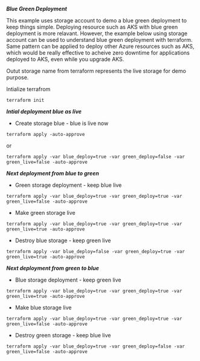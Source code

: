***Blue Green Deployment***

This example uses storage account to demo a blue green deployment to keep things simple. Deploying resource such as AKS with blue green deployment is more relavant. However, the example below using storage account can be used to understand blue green deployment with terraform. Same pattern can be applied to deploy other Azure resources such as AKS, which would be really effective to acheive zero downtime for applications deployed to AKS, even while you upgrade AKS.

Outut storage name from terraform represents the live storage for demo purpose.

Intialize terrafrom
```
terraform init
```

***Intial deployment blue as live***
- Create storage blue - blue is live now
```
terraform apply -auto-approve
```
or
```
terraform apply -var blue_deploy=true -var green_deploy=false -var green_live=false -auto-approve
```

***Next deployment from blue to green***
 - Green storage deployment - keep blue live
```
terraform apply -var blue_deploy=true -var green_deploy=true -var green_live=false -auto-approve
```

- Make green storage live
```
terraform apply -var blue_deploy=true -var green_deploy=true -var green_live=true -auto-approve
```

- Destroy blue storage - keep green live
```
terraform apply -var blue_deploy=false -var green_deploy=true -var green_live=true -auto-approve
```

***Next deployment from green to blue***
 - Blue storage deployment - keep green live
```
terraform apply -var blue_deploy=true -var green_deploy=true -var green_live=true -auto-approve
```

- Make blue storage live
```
terraform apply -var blue_deploy=true -var green_deploy=true -var green_live=false -auto-approve
```

- Destroy green storage - keep blue live
```
terraform apply -var blue_deploy=true -var green_deploy=false -var green_live=false -auto-approve
```